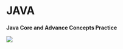 <h1 style="">JAVA</h1>

<b><p style="">Java Core and Advance Concepts Practice</p></b>
<img src="https://user-images.githubusercontent.com/64586387/132404907-142303df-61d4-43aa-a9c4-21b6b190b467.JPG" style=" width=50%; height=50%;">


